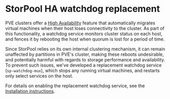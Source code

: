 <!--
SPDX-FileCopyrightText: StorPool <support@storpool.com>
SPDX-License-Identifier: BSD-2-Clause
-->

# StorPool HA watchdog replacement

PVE clusters offer a [High Availability](https://pve.proxmox.com/pve-docs/chapter-ha-manager.html)
feature that automatically migrates virtual machines when their host loses connectivity to
the cluster. As part of this functionality, a watchdog service monitors cluster status on each host,
and fences it by rebooting the host when quorum is lost for a period of time.

Since StorPool relies on its own internal clustering mechanism, it can remain unaffected by
partitions in PVE's cluster, making these reboots undesirable, and potentially harmful with
regards to storage performance and availability. To prevent such issues, we've developed a
replacement watchdog service (`sp-watchdog-mux`), which stops any running virtual machines,
and restarts only select services on the host.

For details on enabling the replacement watchdog service,
see the [Installation instructions](install.md).